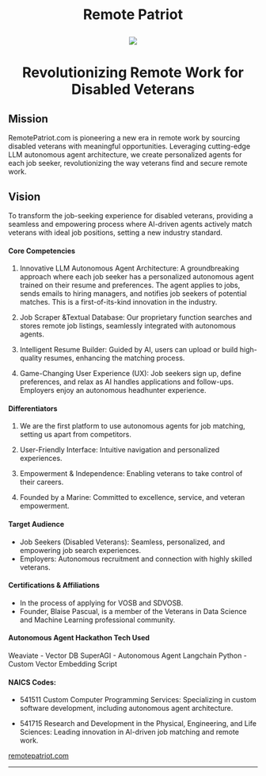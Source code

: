 # <p align="center"> Remote Patriot </p>
<p align="center">
<img src="https://e7upddqeoxq.exactdn.com/wp-content/uploads/2023/04/Remote_Patriot_Logo-removebg.png?strip=all&lossy=1&w=648&ssl=1" /> 
</p>

# <p align="center"> Revolutionizing Remote Work for Disabled Veterans </p>

## Mission
RemotePatriot.com is pioneering a new era in remote work by sourcing disabled
veterans with meaningful opportunities. Leveraging cutting-edge LLM autonomous
agent architecture, we create personalized agents for each job seeker, revolutionizing
the way veterans find and secure remote work.

## Vision
To transform the job-seeking experience for disabled veterans, providing a seamless
and empowering process where AI-driven agents actively match veterans with ideal job
positions, setting a new industry standard.

#### Core Competencies

1. Innovative LLM Autonomous Agent Architecture: A groundbreaking approach where each job seeker has a
personalized autonomous agent trained on their resume and preferences. The agent applies to jobs, sends emails
to hiring managers, and notifies job seekers of potential matches. This is a first-of-its-kind innovation in the
industry.

3. Job Scraper &Textual Database: Our proprietary function searches and stores remote job listings, seamlessly
integrated with autonomous agents.

5. Intelligent Resume Builder: Guided by AI, users can upload or build high-quality resumes, enhancing the matching
process.

7. Game-Changing User Experience (UX): Job seekers sign up, define preferences, and relax as AI handles
applications and follow-ups. Employers enjoy an autonomous headhunter experience.


#### Differentiators

1. We are the first platform to use autonomous agents for job matching, setting us apart from competitors.

2. User-Friendly Interface: Intuitive navigation and personalized experiences.

3. Empowerment & Independence: Enabling veterans to take control of their careers.

4. Founded by a Marine: Committed to excellence, service, and veteran empowerment.

#### Target Audience 

- Job Seekers (Disabled Veterans): Seamless, personalized, and empowering job search experiences.
- Employers: Autonomous recruitment and connection with highly skilled veterans.

#### Certifications & Affiliations

- In the process of applying for VOSB and SDVOSB.
- Founder, Blaise Pascual, is a member of the Veterans in Data Science and Machine Learning professional community.

#### Autonomous Agent Hackathon Tech Used
Weaviate - Vector DB
SuperAGI - Autonomous Agent
Langchain Python - Custom Vector Embedding Script


#### NAICS Codes:

* 541511 Custom Computer Programming Services: Specializing in custom software development, including autonomous agent architecture.

* 541715 Research and Development in the Physical, Engineering, and Life Sciences: Leading innovation in Al-driven job matching and remote work.

[remotepatriot.com](http://remotepatriot.com)

 


---

